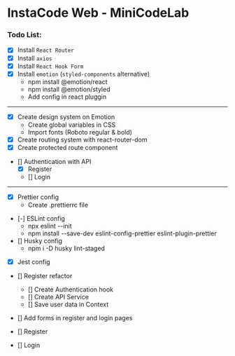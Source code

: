 # InstaCode Web - MiniCodeLab

### Todo List:

- [x] Install `React Router`
- [x] Install `axios`
- [x] Install `React Hook Form`
- [x] Install `emotion` (`styled-components` alternative)
  - npm install @emotion/react
  - npm install @emotion/styled
  - Add config in react pluggin

---

- [x] Create design system on Emotion
  - Create global variables in CSS
  - Import fonts (Roboto regular & bold)
- [x] Create routing system with react-router-dom
- [x] Create protected route component
- [] Authentication with API
  - [x] Register
  - [] Login

---

- [x] Prettier config
  - Create .prettierrc file
- [-] ESLint config
  - npx eslint --init
  - npm install --save-dev eslint-config-prettier eslint-plugin-prettier
- [] Husky config
  - npm i -D husky lint-staged
- [x] Jest config

- [] Register refactor

  - [] Create Authentication hook
  - [] Create API Service
  - [] Save user data in Context

- [] Add forms in register and login pages
- [] Register
- [] Login
